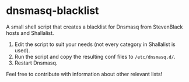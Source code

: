 # dnsmasq-blacklist

A small shell script that creates a blacklist for Dnsmasq from StevenBlack hosts and Shallalist.

1. Edit the script to suit your needs (not every category in Shallalist is used).
2. Run the script and copy the resulting conf files to `/etc/dnsmasq.d/`.
3. Restart Dnsmasq.

Feel free to contribute with information about other relevant lists!
